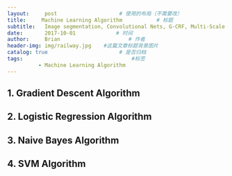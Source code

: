 ```yaml
---
layout:     post                    # 使用的布局（不需要改）
title:     Machine Learning Algorithm           # 标题 
subtitle:   Image segmentation, Convolutional Nets, G-CRF, Multi-Scale Prediction  #副标题
date:       2017-10-01             # 时间
author:     Brian                      # 作者
header-img: img/railway.jpg    #这篇文章标题背景图片
catalog: true                       # 是否归档
tags:                                   #标签
          - Machine Learning Algorithm
---
```


## 1. Gradient Descent Algorithm





## 2. Logistic Regression Algorithm





## 3. Naive Bayes Algorithm





## 4. SVM Algorithm





























<html>
<head>
<title>MathJax TeX Test Page</title>
<script type="text/x-mathjax-config">
  MathJax.Hub.Config({tex2jax: {inlineMath: [['$','$'], ['\\(','\\)']]}});
</script>
<script type="text/javascript" async src="https://cdn.mathjax.org/mathjax/latest/MathJax.js?config=TeX-AMS_CHTML">
</script>
</head>
<body>
